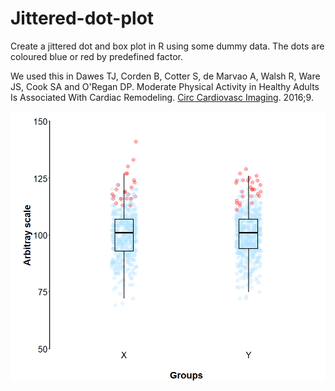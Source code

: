 # Jittered-dot-plot

Create a jittered dot and box plot in R using some dummy data. The dots are coloured blue or red by predefined factor.


We used this in Dawes TJ, Corden B, Cotter S, de Marvao A, Walsh R, Ware JS, Cook SA and O'Regan DP. Moderate Physical Activity in Healthy Adults Is Associated With Cardiac Remodeling. [Circ Cardiovasc Imaging](https://doi.org/10.1161/CIRCIMAGING.116.004712). 2016;9.

![graph](.gitbook/assets/Dot_plot.png)

